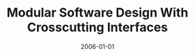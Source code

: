 ---
title: "Modular Software Design With Crosscutting Interfaces"
date: 2006-01-01
venue: ""
paperurl: https://doi.org/10.1109/MS.2006.24
authors: "William G Griswold, Kevin J Sullivan, Yuanyuan Song, Macneil Shonle, Nishit Tewari, Yuanfang Cai and Hridesh Rajan"
awards: ""
---